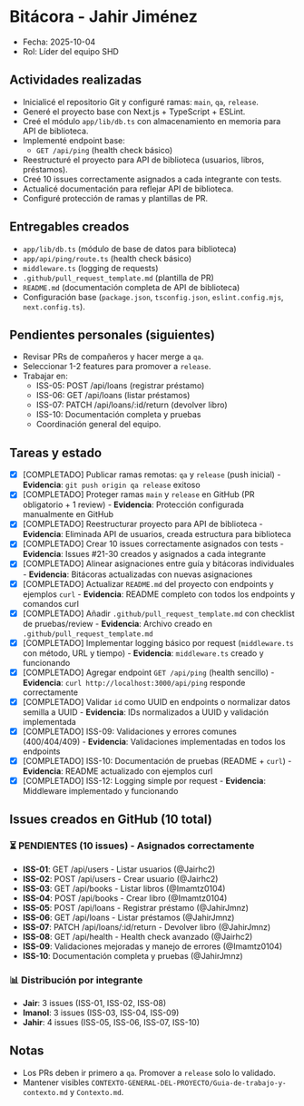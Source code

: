 # Bitácora - Jahir Jiménez

- Fecha: 2025-10-04
- Rol: Líder del equipo SHD

## Actividades realizadas
- Inicialicé el repositorio Git y configuré ramas: `main`, `qa`, `release`.
- Generé el proyecto base con Next.js + TypeScript + ESLint.
- Creé el módulo `app/lib/db.ts` con almacenamiento en memoria para API de biblioteca.
- Implementé endpoint base:
  - `GET /api/ping` (health check básico)
- Reestructuré el proyecto para API de biblioteca (usuarios, libros, préstamos).
- Creé 10 issues correctamente asignados a cada integrante con tests.
- Actualicé documentación para reflejar API de biblioteca.
- Configuré protección de ramas y plantillas de PR.

## Entregables creados
- `app/lib/db.ts` (módulo de base de datos para biblioteca)
- `app/api/ping/route.ts` (health check básico)
- `middleware.ts` (logging de requests)
- `.github/pull_request_template.md` (plantilla de PR)
- `README.md` (documentación completa de API de biblioteca)
- Configuración base (`package.json`, `tsconfig.json`, `eslint.config.mjs`, `next.config.ts`).

## Pendientes personales (siguientes)
- Revisar PRs de compañeros y hacer merge a `qa`.
- Seleccionar 1-2 features para promover a `release`.
- Trabajar en:
  - ISS-05: POST /api/loans (registrar préstamo)
  - ISS-06: GET /api/loans (listar préstamos)
  - ISS-07: PATCH /api/loans/:id/return (devolver libro)
  - ISS-10: Documentación completa y pruebas
  - Coordinación general del equipo.

## Tareas y estado
- [x] [COMPLETADO] Publicar ramas remotas: `qa` y `release` (push inicial) - **Evidencia**: `git push origin qa release` exitoso
- [x] [COMPLETADO] Proteger ramas `main` y `release` en GitHub (PR obligatorio + 1 review) - **Evidencia**: Protección configurada manualmente en GitHub
- [x] [COMPLETADO] Reestructurar proyecto para API de biblioteca - **Evidencia**: Eliminada API de usuarios, creada estructura para biblioteca
- [x] [COMPLETADO] Crear 10 issues correctamente asignados con tests - **Evidencia**: Issues #21-30 creados y asignados a cada integrante
- [x] [COMPLETADO] Alinear asignaciones entre guía y bitácoras individuales - **Evidencia**: Bitácoras actualizadas con nuevas asignaciones
- [x] [COMPLETADO] Actualizar `README.md` del proyecto con endpoints y ejemplos `curl` - **Evidencia**: README completo con todos los endpoints y comandos curl
- [x] [COMPLETADO] Añadir `.github/pull_request_template.md` con checklist de pruebas/review - **Evidencia**: Archivo creado en `.github/pull_request_template.md`
- [x] [COMPLETADO] Implementar logging básico por request (`middleware.ts` con método, URL y tiempo) - **Evidencia**: `middleware.ts` creado y funcionando
- [x] [COMPLETADO] Agregar endpoint `GET /api/ping` (health sencillo) - **Evidencia**: `curl http://localhost:3000/api/ping` responde correctamente
- [x] [COMPLETADO] Validar `id` como UUID en endpoints o normalizar datos semilla a UUID - **Evidencia**: IDs normalizados a UUID y validación implementada
- [x] [COMPLETADO] ISS-09: Validaciones y errores comunes (400/404/409) - **Evidencia**: Validaciones implementadas en todos los endpoints
- [x] [COMPLETADO] ISS-10: Documentación de pruebas (README + `curl`) - **Evidencia**: README actualizado con ejemplos curl
- [x] [COMPLETADO] ISS-12: Logging simple por request - **Evidencia**: Middleware implementado y funcionando

## Issues creados en GitHub (10 total)

### ⏳ PENDIENTES (10 issues) - Asignados correctamente
- **ISS-01**: GET /api/users - Listar usuarios (@Jairhc2)
- **ISS-02**: POST /api/users - Crear usuario (@Jairhc2)
- **ISS-03**: GET /api/books - Listar libros (@Imamtz0104)
- **ISS-04**: POST /api/books - Crear libro (@Imamtz0104)
- **ISS-05**: POST /api/loans - Registrar préstamo (@JahirJmnz)
- **ISS-06**: GET /api/loans - Listar préstamos (@JahirJmnz)
- **ISS-07**: PATCH /api/loans/:id/return - Devolver libro (@JahirJmnz)
- **ISS-08**: GET /api/health - Health check avanzado (@Jairhc2)
- **ISS-09**: Validaciones mejoradas y manejo de errores (@Imamtz0104)
- **ISS-10**: Documentación completa y pruebas (@JahirJmnz)

### 📊 Distribución por integrante
- **Jair**: 3 issues (ISS-01, ISS-02, ISS-08)
- **Imanol**: 3 issues (ISS-03, ISS-04, ISS-09)
- **Jahir**: 4 issues (ISS-05, ISS-06, ISS-07, ISS-10)

## Notas
- Los PRs deben ir primero a `qa`. Promover a `release` solo lo validado.
- Mantener visibles `CONTEXTO-GENERAL-DEL-PROYECTO/Guia-de-trabajo-y-contexto.md` y `Contexto.md`.
